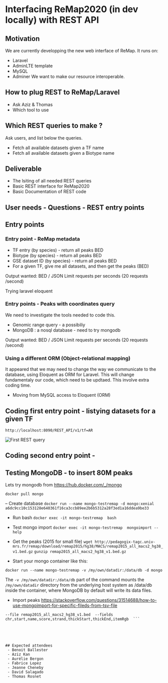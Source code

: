 # Interfacing ReMap2020 (in dev locally) with REST API

## Motivation

We are currently developping the new web interface of ReMap. 
It runs on: 
- Laravel
- AdminLTE template
- MySQL
- Adminer
We want to make our resource interoperable. 

## How to plug REST to ReMap/Laravel 
- Ask Aziz & Thomas
- Which tool to use

## Which REST queries to make ?
Ask users, and list below the queries.
- Fetch all available datasets given a TF name
- Fetch all available datasets given a Biotype name

## Deliverable
- The lsiting of all needed REST queries
- Basic REST interface for ReMap2020
- Basic Documentation of REST code

## User needs - Questions - REST entry points




## Entry points

###  Entry point - ReMap metadata
 - TF entry (by species) - return all peaks BED
 - Biotype (by species) - return all peaks BED
 - GSE dataset ID (by species) - return all peaks BED
 - For a given TF, give me all datasets, and then get the peaks (BED)

Output wanted: BED / JSON
Limit requests per seconds (20 requests /second)

Trying laravel eloquent

### Entry points - Peaks with coordinates query
We need to investigate the tools needed to code this. 

 - Genomic range query - a possibiliy
 - MongoDB : a nosql database - need to try mongodb

Output wanted: BED / JSON
Limit requests per seconds (20 requests /second)


### Using a different ORM (Object-relational mapping)
It appeared that we may need to change the way we communicate to the database, using Eloquent as ORM for Laravel. This will change fundamentaly our code, which need to be updtaed. This involve extra coding time. 

- Moving from MySQL access to Eloquent (ORM)


## Coding first entry point - listying datasets for a given TF

```http://localhost:8090/REST_API/v1/tf=AR```


![First REST query](/images/remap_rest_tf_datasets.png)


## Coding second entry point - 



## Testing MongoDB - to insert 80M peaks
Lets try mongodb from https://hub.docker.com/_/mongo 

```docker pull mongo```

– Create database
```docker run --name mongo-testremap -d mongo:xenial ```
```a6dc9cc10c153128e640361f16ca3ccb89ee2b6b5312a28f3ed1a16ddea9be33```

- Run bash
```docker exec -it mongo-testremap  bash```

- Test mongo import
```docker exec -it mongo-testremap  mongoimport --help```

- Get the peaks (2015 for small file)
``` wget http://pedagogix-tagc.univ-mrs.fr/remap/download/remap2015/hg38/MACS/remap2015_all_macs2_hg38_v1.bed.gz ```
``` gunzip remap2015_all_macs2_hg38_v1.bed.gz ```


- Start your mongo container like this:

``` docker run --name mongo-testremap -v /my/own/datadir:/data/db -d mongo ```

The ```-v /my/own/datadir:/data/db``` part of the command mounts the ```/my/own/datadir``` directory from the underlying host system as /data/db inside the container, where MongoDB by default will write its data files.





- Import peaks
https://stackoverflow.com/questions/31514688/how-to-use-mongoimport-for-specific-fileds-from-tsv-file
``` docker exec -it mongo-testremap  mongoimport --db mongo-testremap --collection peaks  --type tsv
--file remap2015_all_macs2_hg38_v1.bed  --fields chr,start,name,score,strand,thickStart,thickEnd,itemRgb  ```





## Expected attendees
 - Benoit Ballester
 - Aziz Kan
 - Aurélie Bergon
 - Fabrice Lopez
 - Jeanne Cheneby
 - David Salagado
 - Thomas Rosnet


